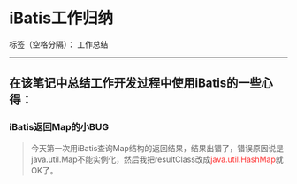 ﻿# iBatis工作归纳

标签（空格分隔）： 工作总结

---

## 在该笔记中总结工作开发过程中使用iBatis的一些心得：

### iBatis返回Map的小BUG

 > 今天第一次用iBatis查询Map结构的返回结果，结果出错了，错误原因说是java.util.Map不能实例化，然后我把resultClass改成<font color="FF2D2D">java.util.HashMap</font>就OK了。